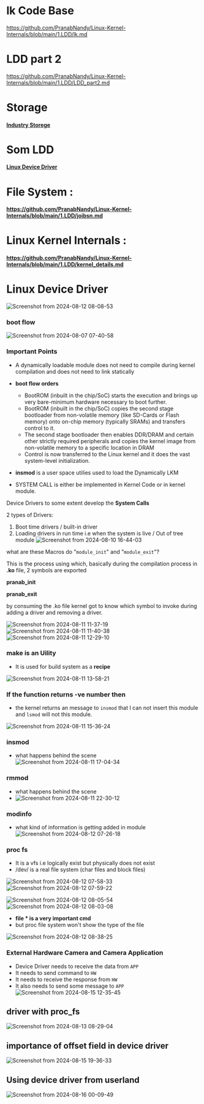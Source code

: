 # lk Code Base
https://github.com/PranabNandy/Linux-Kernel-Internals/blob/main/1.LDD/lk.md

# LDD part 2
https://github.com/PranabNandy/Linux-Kernel-Internals/blob/main/1.LDD/LDD_part2.md

# Storage 
#### [ Industry Storege ](https://github.com/PranabNandy/Linux-Kernel-Internals/blob/main/1.LDD/Storage.md)
# Som LDD
#### [Linux Device Driver](https://github.com/PranabNandy/Linux-Kernel-Internals/blob/main/1.LDD/sam.md)
# File System : 
#### https://github.com/PranabNandy/Linux-Kernel-Internals/blob/main/1.LDD/joibsn.md
# Linux Kernel Internals :
#### https://github.com/PranabNandy/Linux-Kernel-Internals/blob/main/1.LDD/kernel_details.md

# Linux Device Driver

![Screenshot from 2024-08-12 08-08-53](https://github.com/user-attachments/assets/ed37ec5f-aef7-4ac5-a40a-0691f443488d)

### boot flow

![Screenshot from 2024-08-07 07-40-58](https://github.com/user-attachments/assets/f02f72c6-7078-4cc6-847c-69f951f58530)

### Important Points
- A dynamically loadable module does not need to compile during kernel compilation and does not need to link statically
- **boot flow orders**
    - BootROM (inbuilt in the chip/SoC) starts the execution and brings up very bare-minimum hardware necessary to boot further.
    - BootROM (inbuilt in the chip/SoC) copies the second stage bootloader from non-volatile memory (like SD-Cards or Flash memory) onto on-chip memory (typically SRAMs) and transfers control to it.
    - The second stage bootloader then enables DDR/DRAM and certain other strictly required peripherals and copies the kernel image from non-volatile memory to a specific location in DRAM
    - Control is now transferred to the Linux kernel and it does the vast system-level initialization.
 
- **insmod** is a user space utilies used to load the Dynamically LKM
- SYSTEM CALL is either be implemented in Kernel Code or in kernel module.
  




Device Drivers to some extent develop the **System Calls**

2 types of Drivers:
1. Boot time drivers / built-in driver
2. Loading drivers in run time i.e when the system is live / Out of tree module
![Screenshot from 2024-08-10 16-44-03](https://github.com/user-attachments/assets/021a53dc-7edb-4781-a299-65e501f84ec9)


what are these Macros do "`module_init`" and "`module_exit`"?

This is the process using which, basically during the compilation process
in **.ko** file, 2 symbols are exported 

**pranab_init**

**pranab_exit**

by consuming the .ko file kernel got to know which symbol to invoke during adding a driver and removing a driver.

![Screenshot from 2024-08-11 11-37-19](https://github.com/user-attachments/assets/2316849e-0301-4c58-9690-b48ed2bde567)
![Screenshot from 2024-08-11 11-40-38](https://github.com/user-attachments/assets/2f4daf8a-a378-4e0d-92af-aefd48855175)
![Screenshot from 2024-08-11 12-29-10](https://github.com/user-attachments/assets/86f562e0-7c55-4c4d-957c-52f020e33f35)



### make is an Uility
- It is used for build system as a **recipe**

![Screenshot from 2024-08-11 13-58-21](https://github.com/user-attachments/assets/f3bf448c-e6f7-468b-8c9d-26f03f4d7660)

### If the function returns **-ve number** then
- the kernel returns an message to `insmod` that I can not insert this module and `lsmod` will not this module.

![Screenshot from 2024-08-11 15-36-24](https://github.com/user-attachments/assets/cb8dd508-f3a2-4850-9697-7b42f5c40fc6)

### insmod
- what happens behind the scene
![Screenshot from 2024-08-11 17-04-34](https://github.com/user-attachments/assets/973e6922-60c7-48ee-9b63-7920fe04de45)

### rmmod
- what happens behind the scene
- ![Screenshot from 2024-08-11 22-30-12](https://github.com/user-attachments/assets/e6093d52-13b0-417f-9265-0c39c682d32b)

### modinfo
- what kind of information is getting added in module
![Screenshot from 2024-08-12 07-26-18](https://github.com/user-attachments/assets/6d57616d-d08d-467b-829f-2073b0a859de)

### proc fs
- It is a vfs i.e logically exist but physically does not exist
- /dev/ is a real file system (char files and block files)

![Screenshot from 2024-08-12 07-58-33](https://github.com/user-attachments/assets/06aefbd8-36ac-4017-983d-0d35dc9eb5da)
![Screenshot from 2024-08-12 07-59-22](https://github.com/user-attachments/assets/a1cc97ad-db71-4579-a106-f84d05994966)

![Screenshot from 2024-08-12 08-05-54](https://github.com/user-attachments/assets/cb351bd8-778b-4ad2-a085-2ae7532d7647)
![Screenshot from 2024-08-12 08-03-08](https://github.com/user-attachments/assets/ab00970a-06c9-4390-8703-b6556b528828)

- **file * is a very important cmd**
- but proc file system won't show the type of the file

![Screenshot from 2024-08-12 08-38-25](https://github.com/user-attachments/assets/76167379-8164-43d0-88cf-594f4e32970b)

### External Hardware Camera and Camera Application
- Device Driver needs to receive the data from `APP`
- It needs to send command to `HW`
- It needs to receive the response from `HW`
- It also needs to send some message to `APP`
![Screenshot from 2024-08-15 12-35-45](https://github.com/user-attachments/assets/e6f5b367-db17-4d10-a53b-fe46a6b1f423)



## driver with proc_fs
![Screenshot from 2024-08-13 08-29-04](https://github.com/user-attachments/assets/25d2e760-0a2c-40a6-b9db-c706024f09c3)

## importance of offset field in device driver
![Screenshot from 2024-08-15 19-36-33](https://github.com/user-attachments/assets/a8514926-81d8-466c-8a1f-1381d902aea0)

## Using device driver from userland
![Screenshot from 2024-08-16 00-09-49](https://github.com/user-attachments/assets/88b5d04e-2086-4b18-85fe-9cae40e6a096)



